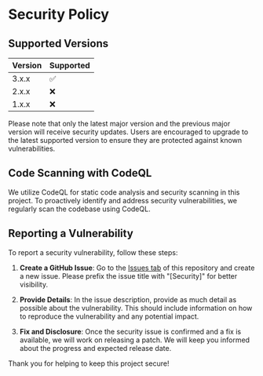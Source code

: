 # Security Policy

## Supported Versions

| Version | Supported          |
| ------- | ------------------ |
| 3.x.x   | :white_check_mark: |
| 2.x.x   | :x:                |
| 1.x.x   | :x:                |

Please note that only the latest major version and the previous major version will receive security updates. Users are encouraged to upgrade to the latest supported version to ensure they are protected against known vulnerabilities.

## Code Scanning with CodeQL

We utilize CodeQL for static code analysis and security scanning in this project. To proactively identify and address security vulnerabilities, we regularly scan the codebase using CodeQL.

## Reporting a Vulnerability

To report a security vulnerability, follow these steps:

1. **Create a GitHub Issue**: Go to the [Issues tab](https://github.com/RasmusBroborg/DotnetTimecode/issues) of this repository and create a new issue. Please prefix the issue title with "[Security]" for better visibility.

2. **Provide Details**: In the issue description, provide as much detail as possible about the vulnerability. This should include information on how to reproduce the vulnerability and any potential impact.

3. **Fix and Disclosure**: Once the security issue is confirmed and a fix is available, we will work on releasing a patch. We will keep you informed about the progress and expected release date.

Thank you for helping to keep this project secure!
